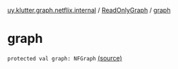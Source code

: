 [uy.klutter.graph.netflix.internal](../index.md) / [ReadOnlyGraph](index.md) / [graph](.)


# graph
<code>protected val graph: NFGraph</code> [(source)](https://github.com/kohesive/klutter/blob/master/netflix-graph-jdk6/src/main/kotlin/uy/klutter/graph/netflix/internal/Graph.kt#L28)<br/>


